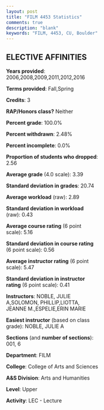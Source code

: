 ```yaml
---
layout: post
title: "FILM 4453 Statistics"
comments: true
description: "blank"
keywords: "FILM, 4453, CU, Boulder"
--- 
```

<head>
<script src="https://ajax.googleapis.com/ajax/libs/jquery/2.1.3/jquery.min.js"></script>
<script src="https://dl.dropboxusercontent.com/s/pc42nxpaw1ea4o9/highcharts.js?dl=0"></script>
<!-- <script src="../assets/js/highcharts.js"></script> -->
<style type="text/css">@font-face {
	font-family: "Bebas Neue";
	src: url(https://www.filehosting.org/file/details/544349/BebasNeue%20Regular.otf) format("opentype");
	}
	h1.Bebas { 
		font-family: "Bebas Neue", Verdana, Tahoma;
	}
</style>
</head>
<body>
	<div id="container" style="float: right; width: 45%; height: 88%; margin-left: 2.5%; margin-right: 2.5%;"></div>
	<script language="JavaScript">
		$(document).ready(function() {
		var chart = {type: 'column'};
		var title = {text: 'Grade Distribution'};
		var xAxis = {categories: ['A','B','C','D','F'],crosshair: true};
		var yAxis = {min: 0,title: {text: 'Percentage'}};
		var tooltip = {headerFormat: '<center><b><span style="font-size:20px">{point.key}</span></b></center>',
		               pointFormat: '<td style="padding:0"><b>{point.y:.1f}%</b></td>',
		               footerFormat: '</table>',shared: true,useHTML: true};
		var plotOptions = {column: {pointPadding: 0.0,borderWidth: 0}};  
		var credits = {enabled: false};var series= [{name: 'Percent',data: [51.32,43.42,1.97,0.66,2.63,]}];
		var json = {};
		json.chart = chart;
		json.title = title;
		json.tooltip = tooltip;
		json.xAxis = xAxis;
		json.yAxis = yAxis;  
		json.series = series;
		json.plotOptions = plotOptions;  
		json.credits = credits;
		$('#container').highcharts(json);
	});
	</script>
</body>
			   
## ELECTIVE AFFINITIES

**Years provided**: 2006,2008,2009,2011,2012,2016

**Terms provided**: Fall,Spring

**Credits**: 3

**RAP/Honors class?** Neither

**Percent grade**: 100.0%

**Percent withdrawn**: 2.48%

**Percent incomplete**: 0.0%

**Proportion of students who dropped**: 2.56

**Average grade** (4.0 scale): 3.39

**Standard deviation in grades**: 20.74

**Average workload** (raw): 2.89

**Standard deviation in workload** (raw): 0.43

**Average course rating** (6 point scale): 5.16

**Standard deviation in course rating** (6 point scale): 0.56

**Average instructor rating** (6 point scale): 5.47

**Standard deviation in instructor rating** (6 point scale): 0.41

**Instructors**: NOBLE, JULIE A,SOLOMON, PHILLIP,LIOTTA, JEANNE M.,ESPELIE,ERIN MARIE

**Easiest instructor** (based on class grade): NOBLE, JULIE A

**Sections** (and **number of sections**): 001, 6

**Department**: FILM

**College**: College of Arts and Sciences

**A&S Division**: Arts and Humanities

**Level**: Upper

**Activity**: LEC - Lecture